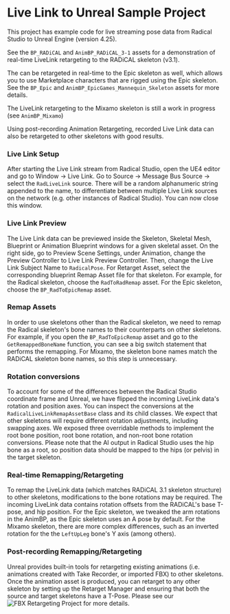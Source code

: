 # Live Link to Unreal Sample Project

This project has example code for live streaming pose data from Radical Studio to Unreal Engine (version 4.25).

See the `BP_RADiCAL` and `AnimBP_RADiCAL_3-1` assets for a demonstration of real-time LiveLink retargeting to the RADiCAL skeleton (v3.1).

The can be retargeted in real-time to the Epic skeleton as well, which allows you to use Marketplace characters that are rigged using the Epic skeleton. See the `BP_Epic` and `AnimBP_EpicGames_Mannequin_Skeleton` assets for more details.

The LiveLink retargeting to the Mixamo skeleton is still a work in progress (see `AnimBP_Mixamo`)

Using post-recording Animation Retargeting, recorded Live Link data can also be retargeted to other skeletons with good results.

### Live Link Setup
After starting the Live Link stream from Radical Studio, open the UE4 editor and go to Window -> Live Link. Go to Source -> Message Bus Source -> select the `RadLiveLink` source. There will be a random alphanumeric string appended to the name, to differentiate between multiple Live Link sources on the network (e.g. other instances of Radical Studio). You can now close this window.

### Live Link Preview
The Live Link data can be previewed inside the Skeleton, Skeletal Mesh, Blueprint or Animation Blueprint windows for a given skeletal asset. On the right side, go to Preview Scene Settings, under Animation, change the Preview Controller to Live Link Preview Controller. Then, change the Live Link Subject Name to `RadicalPose`.
For Retarget Asset, select the corresponding blueprint Remap Asset file for that skeleton. For example, for the Radical skeleton, choose the `RadToRadRemap` asset. For the Epic skeleton, choose the `BP_RadToEpicRemap` asset.

### Remap Assets
In order to use skeletons other than the Radical skeleton, we need to remap the Radical skeleton's bone names to their counterparts on other skeletons. For example, if you open the `BP_RadToEpicRemap` asset and go to the `GetRemappedBoneName` function, you can see a big switch statement that performs the remapping. For Mixamo, the skeleton bone names match the RADiCAL skeleton bone names, so this step is unnecessary.

### Rotation conversions
To account for some of the differences between the Radical Studio coordinate frame and Unreal, we have flipped the incoming LiveLink data's rotation and position axes. You can inspect the conversions at the `RadicalLiveLinkRemapAssetBase` class and its child classes. We expect that other skeletons will require different rotation adjustments, including swapping axes. We exposed three overridable methods to implement the root bone position, root bone rotation, and non-root bone rotation conversions. Please note that the AI output in Radical Studio uses the hip bone as a root, so position data should be mapped to the hips (or pelvis) in the target skeleton.

### Real-time Remapping/Retargeting
To remap the LiveLink data (which matches RADiCAL 3.1 skeleton structure) to other skeletons, modifications to the bone rotations may be required. The incoming LiveLink data contains rotation offsets from the RADiCAL's base T-pose, and hip position. For the Epic skeleton, we tweaked the arm rotations in the AnimBP, as the Epic skeleton uses an A pose by default. For the Mixamo skeleton, there are more complex differences, such as an inverted rotation for the the `LeftUpLeg` bone's Y axis (among others).

### Post-recording Remapping/Retargeting
Unreal provides built-in tools for retargeting existing animations (i.e. animations created with Take Recorder, or imported FBX) to other skeletons. Once the animation asset is produced, you can retarget to any other skeleton by setting up the Retarget Manager and ensuring that both the source and target skeletons have a T-Pose. Please see our ![FBX Retargeting Project](https://github.com/get-rad/Unreal_FBX_Retarget) for more details.
